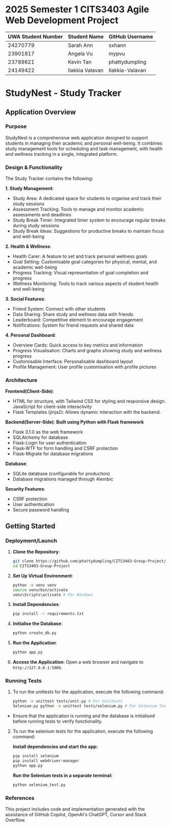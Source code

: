 # 2025 Semester 1 CITS3403 Agile Web Development Project

| UWA Student Number | Student Name    | GitHub Username |
| ------------------ | --------------- | --------------- |
| 24270779           | Sarah Ann       | sxhann          |
| 23901817           | Angela Vu       | mypvu           |
| 23789621           | Kevin Tan       | phattydumpling  |
| 24149422           | Ilakkia Valavan | Ilakkia-Valavan |

# StudyNest - Study Tracker


## Application Overview

### Purpose
StudyNest is a comprehensive web application designed to support students in managing their academic and personal well-being. It combines study management tools for scheduling and task management, with health and wellness tracking in a single, integrated platform.

### Design & Functionality
The Study Tracker contains the following:

**1. Study Management**:
- Study Area: A dedicated space for students to organise and track their study sessions
- Assessment Tracking: Tools to manage and monitor academic assessments and deadlines
- Study Break Timer: Integrated timer system to encourage regular breaks during study sessions
- Study Break Ideas: Suggestions for productive breaks to maintain focus and well-being
  
**2. Health & Wellness**:
- Health Carer: A feature to set and track personal wellness goals
- Goal Setting: Customisable goal categories for physical, mental, and academic well-being
- Progress Tracking: Visual representation of goal completion and progress
- Wellness Monitoring: Tools to track various aspects of student health and well-being
  
**3. Social Features**:
- Friend System: Connect with other students
- Data Sharing: Share study and wellness data with friends
- Leaderboard: Competitive element to encourage engagement
- Notifications: System for friend requests and shared data
  
**4. Personal Dashboard**:
- Overview Cards: Quick access to key metrics and information
- Progress Visualisation: Charts and graphs showing study and wellness progress
- Customisable Interface: Personalisable dashboard layout
- Profile Management: User profile customisation with profile pictures


### Architecture
**Frontend(Client-Side)**:
- HTML for structure, with Tailwind CSS for styling and responsive design. JavaScript for client-side interactivity
- Flask Templates (jinja2): Allows dynamic interaction with the backend.
  
**Backend(Server-Side)**:
**Built using Python with Flask framework**
- Flask 3.1.0 as the web framework
- SQLAlchemy for database
- Flask-Login for user authentication
- Flask-WTF for form handling and CSRF protection
- Flask-Migrate for database migrations

**Database**:
- SQLite database (configurable for production)
- Database migrations managed through Alembic
  
**Security Features**:
- CSRF protection
- User authentication
- Secure password handling

## Getting Started

### Deployment/Launch
1. **Clone the Repository**: 
   ```bash
   git clone https://github.com/phattydumpling/CITS3403-Group-Project/
   cd CITS3403-Group-Project
   ```
2. **Set Up Virtual Environment**:
   ```bash
   python -m venv venv
   source venv/bin/activate
   venv\Scripts\activate # For Windows 
   ```
3. **Install Dependencies**:
   ```bash
   pip install -r requirements.txt
   ```
4. **Initialise the Database**:
   ```bash
   python create_db.py
   ```
5. **Run the Application**:
   ```bash
   python app.py
   ```
6. **Access the Application**: Open a web browser and navigate to `http://127.0.0.1:5000`.

### Running Tests
1. To run the unittests for the application, execute the following command:
   ```bash
   python -m unittest tests/unit.py # For Unittests
   Selenium.py python -m unittest tests/selenium.py # For Selenium Tests
   ```
- Ensure that the application is running and the database is initialised before running tests to verify functionality.

2. To run the selenium tests for the application, execute the following command:

   **Install dependencies and start the app:**  
   ```bash
   pip install selenium
   pip install webdriver-manager
   python app.py
   ```
   **Run the Selenium tests in a separate terminal:**
   ```bash
   python selenium_test.py
   ```




### References
This project includes code and implementation generated with the assistance of GitHub Copilot, OpenAI's ChatGPT, Cursor and Stack Overflow.
